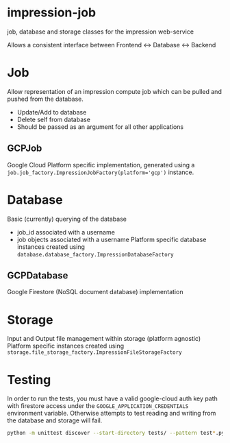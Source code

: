# impression-job
job, database and storage classes for the impression web-service
 
Allows a consistent interface between Frontend <-> Database <-> Backend
 
# Job
Allow representation of an impression compute job which can be pulled and pushed from the database.
- Update/Add to database
- Delete self from database
- Should be passed as an argument for all other applications
 
## GCPJob
Google Cloud Platform specific implementation, generated using a `job.job_factory.ImpressionJobFactory(platform='gcp')` instance.

# Database
Basic (currently) querying of the database
- job_id associated with a username
- job objects associated with a username
Platform specific database instances created using `database.database_factory.ImpressionDatabaseFactory`

## GCPDatabase
Google Firestore (NoSQL document database) implementation

# Storage
Input and Output file management within storage (platform agnostic)
Platform specific instances created using `storage.file_storage_factory.ImpressionFileStorageFactory`

# Testing
In order to run the tests, you must have a valid google-cloud auth key path with firestore access under the `GOOGLE_APPLICATION_CREDENTIALS` environment variable. Otherwise attempts to test reading and writing from the database and storage will fail.

```bash
python -m unittest discover --start-directory tests/ --pattern test*.py
```